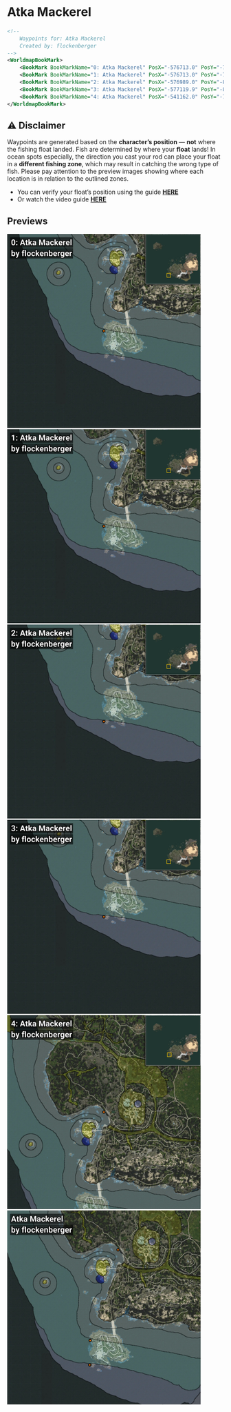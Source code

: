 # Atka Mackerel
```xml
<!--
    Waypoints for: Atka Mackerel
    Created by: flockenberger
-->
<WorldmapBookMark>
    <BookMark BookMarkName="0: Atka Mackerel" PosX="-576713.0" PosY="-7641.0" PosZ="-572130.0" />
    <BookMark BookMarkName="1: Atka Mackerel" PosX="-576713.0" PosY="-7655.0" PosZ="-572388.0" />
    <BookMark BookMarkName="2: Atka Mackerel" PosX="-576989.0" PosY="-8185.0" PosZ="-603349.0" />
    <BookMark BookMarkName="3: Atka Mackerel" PosX="-577119.9" PosY="-8205.021" PosZ="-603545.0" />
    <BookMark BookMarkName="4: Atka Mackerel" PosX="-541162.0" PosY="-7002.0" PosZ="-457119.0" />
</WorldmapBookMark>
```

## ⚠️ Disclaimer
Waypoints are generated based on the __**character’s position**__ — __not__ where the fishing float landed.
Fish are determined by where your **float** lands!
In ocean spots especially, the direction you cast your rod can place your float in a **different fishing zone**, which may result in catching the wrong type of fish.
Please pay attention to the preview images showing where each location is in relation to the outlined zones.

- You can verify your float’s position using the guide [**HERE**](https://flockenberger.github.io/bdo-fish-position/)
- Or watch the video guide [**HERE**](https://youtu.be/t-VXcRoNojk)

## Previews
<img src="./Atka Mackerel_0_Preview.webp" width="450"/> <img src="./Atka Mackerel_1_Preview.webp" width="450"/> <img src="./Atka Mackerel_2_Preview.webp" width="450"/> <img src="./Atka Mackerel_3_Preview.webp" width="450"/> <img src="./Atka Mackerel_4_Preview.webp" width="450"/> <img src="./Atka Mackerel_Preview.webp" width="450"/> 
